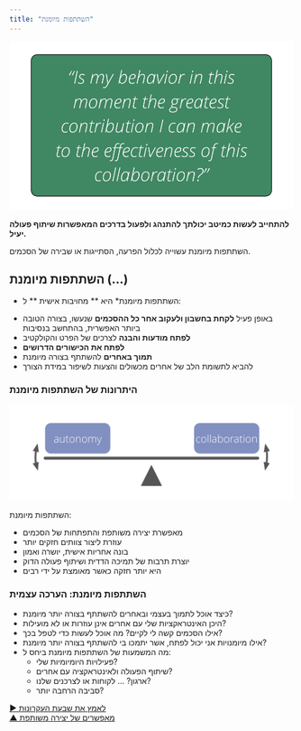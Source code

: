```yaml
---
title: "השתתפות מיומנת"
---
```



![right,fit](img/collaboration-values/artful-participation.png)

**להתחייב לעשות כמיטב יכולתך להתנהג ולפעול בדרכים המאפשרות שיתוף פעולה יעיל.**

השתתפות מיומנת עשוייה לכלול הפרעה, הסתייגות או שבירה של הסכמים.


## השתתפות מיומנת (...)

* השתתפות מיומנת* היא ** מחויבות אישית ** ל:

- באופן פעיל **לקחת בחשבון ולעקוב אחר כל ההסכמים** שנעשו, בצורה הטובה ביותר האפשרית, בהתחשב בנסיבות
- **לפתח מודעות והבנה** לצרכים של הפרט והקולקטיב
- **לפתח את הכישורים הדרושים**
- **תמוך באחרים** להשתתף בצורה מיומנת
- להביא לתשומת הלב של אחרים מכשולים והצעות לשיפור במידת הצורך


### היתרונות של השתתפות מיומנת

![right,fit](img/illustrations/balance-autonomy-collaboration-alt.png)

השתתפות מיומנת:

- מאפשרת יצירה משותפת והתפתחות של הסכמים
- עוזרת ליצור צוותים חזקים יותר
- בונה אחריות אישית, יושרה ואמון
- יוצרת תרבות של תמיכה הדדית ושיתוף פעולה הדוק
- היא יותר חזקה כאשר מאומצת על ידי רבים


### השתתפות מיומנת: הערכה עצמית

- כיצד אוכל לתמוך בעצמי ובאחרים להשתתף בצורה יותר מיומנת? 
- היכן האינטראקציות שלי עם אחרים אינן עוזרות או לא מועילות?
- אילו הסכמים קשה לי לקיים? מה אוכל לעשות כדי לטפל בכך?
- אילו מיומנויות אני יכול לפתח, אשר יתמכו בי להשתתף בצורה יותר מיומנת?
- מה המשמעות של השתתפות מיומנת ביחס ל: 
    - פעילויות היומיומיות שלי?
    - שיתוף הפעולה ולאינטראקציה עם אחרים?
    - ארגון? ... לקוחות או לצרכנים שלנו?
    - סביבה הרחבה יותר?

[&#9654; לאמץ את שבעת העקרונות](adopt-the-seven-principles.html)<br/>[&#9650; מאפשרים של יצירה משותפת](enablers-of-co-creation.html)

